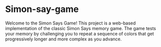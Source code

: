 # Simon-say-game
Welcome to the Simon Says Game! This project is a web-based implementation of the classic Simon Says memory game. The game tests your memory by challenging you to repeat a sequence of colors  that get progressively longer and more complex as you advance.
